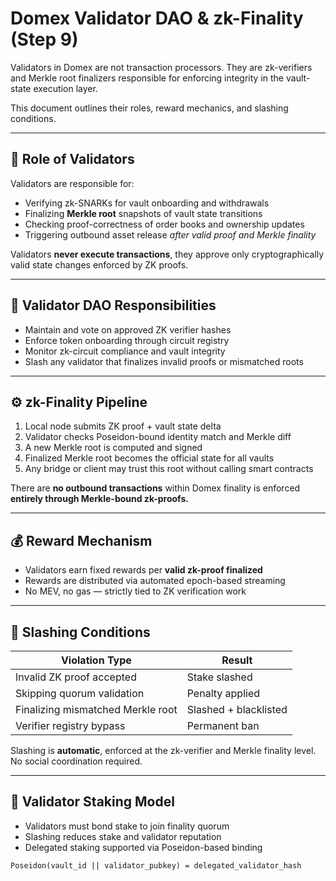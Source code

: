 # Domex Validator DAO & zk-Finality (Step 9)

Validators in Domex are not transaction processors. They are zk-verifiers and Merkle root finalizers responsible for enforcing integrity in the vault-state execution layer.

This document outlines their roles, reward mechanics, and slashing conditions.

---

## 🧱 Role of Validators

Validators are responsible for:

- Verifying zk-SNARKs for vault onboarding and withdrawals  
- Finalizing **Merkle root** snapshots of vault state transitions  
- Checking proof-correctness of order books and ownership updates  
- Triggering outbound asset release *after valid proof and Merkle finality*

Validators **never execute transactions**, they approve only cryptographically valid state changes enforced by ZK proofs.

---

## 🧠 Validator DAO Responsibilities

- Maintain and vote on approved ZK verifier hashes  
- Enforce token onboarding through circuit registry  
- Monitor zk-circuit compliance and vault integrity  
- Slash any validator that finalizes invalid proofs or mismatched roots

---

## ⚙️ zk-Finality Pipeline

1. Local node submits ZK proof + vault state delta  
2. Validator checks Poseidon-bound identity match and Merkle diff  
3. A new Merkle root is computed and signed  
4. Finalized Merkle root becomes the official state for all vaults  
5. Any bridge or client may trust this root without calling smart contracts

There are **no outbound transactions** within Domex  finality is enforced **entirely through Merkle-bound zk-proofs.**

---

## 💰 Reward Mechanism

- Validators earn fixed rewards per **valid zk-proof finalized**  
- Rewards are distributed via automated epoch-based streaming  
- No MEV, no gas — strictly tied to ZK verification work

---

## 🔨 Slashing Conditions

| Violation Type                    | Result                  |
|----------------------------------|--------------------------|
| Invalid ZK proof accepted        | Stake slashed            |
| Skipping quorum validation       | Penalty applied          |
| Finalizing mismatched Merkle root| Slashed + blacklisted    |
| Verifier registry bypass         | Permanent ban            |

Slashing is **automatic**, enforced at the zk-verifier and Merkle finality level. No social coordination required.

---

## 🧪 Validator Staking Model

- Validators must bond stake to join finality quorum  
- Slashing reduces stake and validator reputation  
- Delegated staking supported via Poseidon-based binding

```text
Poseidon(vault_id || validator_pubkey) = delegated_validator_hash
